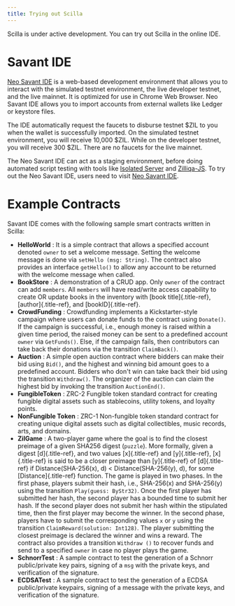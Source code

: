 ```yaml
---
title: Trying out Scilla
---
```


Scilla is under active development. You can try out Scilla in the online
IDE.

# Savant IDE

[Neo Savant IDE](https://ide.zilliqa.com) is a web-based development
environment that allows you to interact with the simulated testnet
environment, the live developer testnet, and the live mainnet. It is
optimized for use in Chrome Web Browser. Neo Savant IDE allows you to
import accounts from external wallets like Ledger or keystore files.

The IDE automatically request the faucets to disburse testnet \$ZIL to
you when the wallet is successfully imported. On the simulated testnet
environment, you will receive 10,000 \$ZIL. While on the developer
testnet, you will receive 300 \$ZIL. There are no faucets for the live
mainnet.

The Neo Savant IDE can act as a staging environment, before doing
automated script testing with tools like [Isolated
Server](https://github.com/Zilliqa/Zilliqa/blob/master/ISOLATED_SERVER_setup.md)
and [Zilliqa-JS](https://github.com/Zilliqa/Zilliqa-JavaScript-Library).
To try out the Neo Savant IDE, users need to visit [Neo Savant
IDE](https://ide.zilliqa.com).

# Example Contracts

Savant IDE comes with the following sample smart contracts written in
Scilla:

- **HelloWorld** : It is a simple contract that allows a specified
  account denoted `owner` to set a welcome message. Setting the
  welcome message is done via `setHello (msg: String)`. The contract
  also provides an interface `getHello()` to allow any account to be
  returned with the welcome message when called.
- **BookStore** : A demonstration of a CRUD app. Only `owner` of the
  contract can add `members`. All `members` will have read/write
  access capability to create OR update books in the inventory with
  [book title]{.title-ref}, [author]{.title-ref}, and
  [bookID]{.title-ref}.
- **CrowdFunding** : Crowdfunding implements a Kickstarter-style
  campaign where users can donate funds to the contract using
  `Donate()`. If the campaign is successful, i.e., enough money is
  raised within a given time period, the raised money can be sent to a
  predefined account `owner` via `GetFunds()`. Else, if the campaign
  fails, then contributors can take back their donations via the
  transition `ClaimBack()`.
- **Auction** : A simple open auction contract where bidders can make
  their bid using `Bid()`, and the highest and winning bid amount goes
  to a predefined account. Bidders who don\'t win can take back their
  bid using the transition `Withdraw()`. The organizer of the auction
  can claim the highest bid by invoking the transition `AuctionEnd()`.
- **FungibleToken** : ZRC-2 Fungible token standard contract for
  creating fungible digital assets such as stablecoins, utility
  tokens, and loyalty points.
- **NonFungible Token** : ZRC-1 Non-fungible token standard contract
  for creating unique digital assets such as digital collectibles,
  music records, arts, and domains.
- **ZilGame** : A two-player game where the goal is to find the
  closest preimage of a given SHA256 digest (`puzzle`). More formally,
  given a digest [d]{.title-ref}, and two values [x]{.title-ref} and
  [y]{.title-ref}, [x]{.title-ref} is said to be a closer preimage
  than [y]{.title-ref} of [d]{.title-ref} if Distance(SHA-256(x), d)
  \< Distance(SHA-256(y), d), for some [Distance]{.title-ref}
  function. The game is played in two phases. In the first phase,
  players submit their hash, i.e., SHA-256(x) and SHA-256(y) using the
  transition `Play(guess: ByStr32)`. Once the first player has
  submitted her hash, the second player has a bounded time to submit
  her hash. If the second player does not submit her hash within the
  stipulated time, then the first player may become the winner. In the
  second phase, players have to submit the corresponding values `x` or
  `y` using the transition `ClaimReward(solution: Int128)`. The player
  submitting the closest preimage is declared the winner and wins a
  reward. The contract also provides a transition `Withdraw ()` to
  recover funds and send to a specified `owner` in case no player
  plays the game.
- **SchnorrTest** : A sample contract to test the generation of a
  Schnorr public/private key pairs, signing of a `msg` with the
  private keys, and verification of the signature.
- **ECDSATest** : A sample contract to test the generation of a ECDSA
  public/private keypairs, signing of a message with the private keys,
  and verification of the signature.
